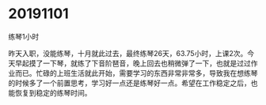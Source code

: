 # 20191101

练琴1小时

昨天入职，没能练琴，十月就此过去，最终练琴26天，63.75小时，上课2次。今天早起摸了一下琴，就练了下音阶琶音，晚上回去也稍微弹了一下，也就是过过作业而已。忙碌的上班生活就此开始，需要学习的东西非常非常多，导致我在想练琴的时候多了一个前置思考，学习好一点还是练琴好一点。希望在工作稳定之后，也能恢复到稳定的练琴时间。
